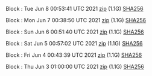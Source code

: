 Block [](https://testnet-insight.dashevo.org/insight/block/): Tue Jun  8 00:53:41 UTC 2021 [zip](https://dash-bootstrap.ams3.digitaloceanspaces.com/testnet/2021-06-08/bootstrap.dat.zip) (1.1G) [SHA256](https://dash-bootstrap.ams3.digitaloceanspaces.com/testnet/2021-06-08/sha256.txt)

Block [](https://testnet-insight.dashevo.org/insight/block/): Mon Jun  7 00:38:50 UTC 2021 [zip](https://dash-bootstrap.ams3.digitaloceanspaces.com/testnet/2021-06-07/bootstrap.dat.zip) (1.1G) [SHA256](https://dash-bootstrap.ams3.digitaloceanspaces.com/testnet/2021-06-07/sha256.txt)

Block [](https://testnet-insight.dashevo.org/insight/block/): Sun Jun  6 00:51:40 UTC 2021 [zip](https://dash-bootstrap.ams3.digitaloceanspaces.com/testnet/2021-06-06/bootstrap.dat.zip) (1.1G) [SHA256](https://dash-bootstrap.ams3.digitaloceanspaces.com/testnet/2021-06-06/sha256.txt)

Block [](https://testnet-insight.dashevo.org/insight/block/): Sat Jun  5 00:57:02 UTC 2021 [zip](https://dash-bootstrap.ams3.digitaloceanspaces.com/testnet/2021-06-05/bootstrap.dat.zip) (1.1G) [SHA256](https://dash-bootstrap.ams3.digitaloceanspaces.com/testnet/2021-06-05/sha256.txt)

Block [](https://testnet-insight.dashevo.org/insight/block/): Fri Jun  4 00:43:39 UTC 2021 [zip](https://dash-bootstrap.ams3.digitaloceanspaces.com/testnet/2021-06-04/bootstrap.dat.zip) (1.1G) [SHA256](https://dash-bootstrap.ams3.digitaloceanspaces.com/testnet/2021-06-04/sha256.txt)

Block [](https://testnet-insight.dashevo.org/insight/block/): Thu Jun  3 01:00:00 UTC 2021 [zip](https://dash-bootstrap.ams3.digitaloceanspaces.com/testnet/2021-06-03/bootstrap.dat.zip) (1.1G) [SHA256](https://dash-bootstrap.ams3.digitaloceanspaces.com/testnet/2021-06-03/sha256.txt)
